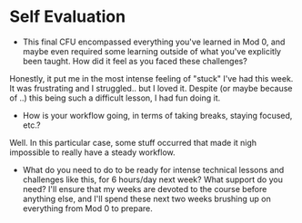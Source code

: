 # Self Evaluation

- This final CFU encompassed everything you've learned in Mod 0, and maybe even required some learning outside of what you've explicitly been taught. How did it feel as you faced these challenges?

Honestly, it put me in the most intense feeling of "stuck" I've had this week. It was frustrating and I struggled.. but I loved it. Despite (or maybe because of ..) this being such a difficult lesson, I had fun doing it.
- How is your workflow going, in terms of taking breaks, staying focused, etc.?

Well. In this particular case, some stuff occurred that made it nigh impossible to really have a steady workflow.
- What do you need to do to be ready for intense technical lessons and challenges like this, for 6 hours/day next week? What support do you need?
I'll ensure that my weeks are devoted to the course before anything else, and I'll spend these next two weeks brushing up on everything from Mod 0 to prepare.

